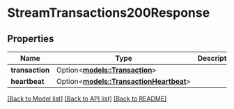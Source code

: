 # StreamTransactions200Response

## Properties

Name | Type | Description | Notes
------------ | ------------- | ------------- | -------------
**transaction** | Option<[**models::Transaction**](Transaction.md)> |  | [optional]
**heartbeat** | Option<[**models::TransactionHeartbeat**](TransactionHeartbeat.md)> |  | [optional]

[[Back to Model list]](../README.md#documentation-for-models) [[Back to API list]](../README.md#documentation-for-api-endpoints) [[Back to README]](../README.md)


